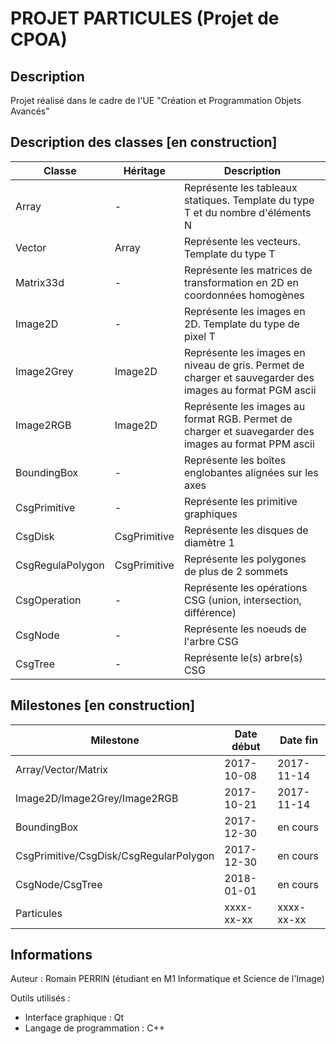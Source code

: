 # PROJET PARTICULES (Projet de CPOA)

## Description

Projet réalisé dans le cadre de l'UE "Création et Programmation Objets Avancés"

## Description des classes [en construction]

| **Classe** | **Héritage** | **Description** |
|--------|-------------|-------------|
| Array | - | Représente les tableaux statiques. Template du type T et du nombre d'éléments N |
| Vector | Array | Représente les vecteurs. Template du type T |
| Matrix33d | - | Représente les matrices de transformation en 2D en coordonnées homogènes |
| Image2D | - | Représente les images en 2D. Template du type de pixel T |
| Image2Grey | Image2D | Représente les images en niveau de gris. Permet de charger et sauvegarder des images au format PGM ascii |
| Image2RGB | Image2D | Représente les images au format RGB. Permet de charger et suavegarder des images au format PPM ascii |
| BoundingBox | - | Représente les boîtes englobantes alignées sur les axes |
| CsgPrimitive | - | Représente les primitive graphiques |
| CsgDisk | CsgPrimitive | Représente les disques de diamètre 1 |
| CsgRegulaPolygon | CsgPrimitive | Représente les polygones de plus de 2 sommets |
| CsgOperation | - | Représente les opérations CSG (union, intersection, différence) |
| CsgNode | - | Représente les noeuds de l'arbre CSG |
| CsgTree | - | Représente le(s) arbre(s) CSG |

## Milestones [en construction]

| **Milestone** | **Date début** | **Date fin** |
|---------------|----------------|--------------|
| Array/Vector/Matrix | 2017-10-08 | 2017-11-14 |
| Image2D/Image2Grey/Image2RGB | 2017-10-21 | 2017-11-14 |
| BoundingBox | 2017-12-30 | en cours |
| CsgPrimitive/CsgDisk/CsgRegularPolygon | 2017-12-30 | en cours |
| CsgNode/CsgTree | 2018-01-01 | en cours |
| Particules | xxxx-xx-xx | xxxx-xx-xx |

## Informations

Auteur : Romain PERRIN (étudiant en M1 Informatique et Science de l'Image)

Outils utilisés :
* Interface graphique : Qt
* Langage de programmation : C++


